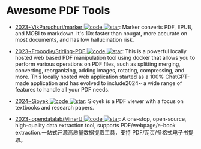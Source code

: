 # Awesome PDF Tools

- [2023~VikParuchuri/marker ![code](https://ng-tech.icu/assets/code.svg) ![star](https://img.shields.io/github/stars/VikParuchuri/marker)](https://github.com/VikParuchuri/marker): Marker converts PDF, EPUB, and MOBI to markdown. It's 10x faster than nougat, more accurate on most documents, and has low hallucination risk.

- [2023~Frooodle/Stirling-PDF ![code](https://ng-tech.icu/assets/code.svg) ![star](https://img.shields.io/github/stars/Frooodle/Stirling-PDF)](https://github.com/Frooodle/Stirling-PDF): This is a powerful locally hosted web based PDF manipulation tool using docker that allows you to perform various operations on PDF files, such as splitting merging, converting, reorganizing, adding images, rotating, compressing, and more. This locally hosted web application started as a 100% ChatGPT-made application and has evolved to include2024~ a wide range of features to handle all your PDF needs.

- [2024~Sioyek ![code](https://ng-tech.icu/assets/code.svg) ![star](https://img.shields.io/github/stars/ahrm/sioyek)](https://github.com/ahrm/sioyek): Sioyek is a PDF viewer with a focus on textbooks and research papers.

- [2023~opendatalab/MinerU ![code](https://ng-tech.icu/assets/code.svg) ![star](https://img.shields.io/github/stars/opendatalab/MinerU)](https://github.com/opendatalab/MinerU): A one-stop, open-source, high-quality data extraction tool, supports PDF/webpage/e-book extraction.一站式开源高质量数据提取工具，支持 PDF/网页/多格式电子书提取。
